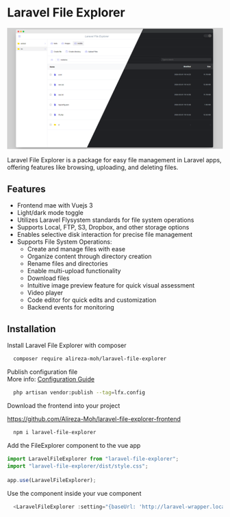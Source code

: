 
# Laravel File Explorer

![Laravel File Explorer image](docs/laravel-file-explorer-merged-demo.png)



Laravel File Explorer is a package for easy file management in Laravel apps, offering features like browsing, uploading, and deleting files.





## Features

- Frontend mae with Vuejs 3
- Light/dark mode toggle
- Utilizes Laravel Flysystem standards for file system operations
- Supports Local, FTP, S3, Dropbox, and other storage options
- Enables selective disk interaction for precise file management
- Supports File System Operations:
    - Create and manage files with ease
    - Organize content through directory creation
    - Rename files and directories
    - Enable multi-upload functionality
    - Download files
    - Intuitive image preview feature for quick visual assessment
    - Video player
    - Code editor for quick edits and customization
    - Backend events for monitoring




## Installation

Install Laravel File Explorer with composer

```bash
  composer require alireza-moh/laravel-file-explorer
```
Publish configuration file<br>
More info: [Configuration Guide](docs/CONFIGURATION.md)
```bash
  php artisan vendor:publish --tag=lfx.config
```
Download the frontend into your project

https://github.com/Alireza-Moh/laravel-file-explorer-frontend

```bash
  npm i laravel-file-explorer
```
Add the FileExplorer component to the vue app
```javascript
import LaravelFileExplorer from "laravel-file-explorer";
import "laravel-file-explorer/dist/style.css";

app.use(LaravelFileExplorer);
```
Use the component inside your vue component
```javascript
  <LaravelFileExplorer :setting="{baseUrl: 'http://laravel-wrapper.localhost:8084/api/laravel-file-explorer/'}"/>
```
